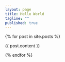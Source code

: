 ```yaml
---
layout: page
title: Hello World
tagline: ""
published: true
---
```


{% for post in site.posts %}

  <article class="unit-article layout-post">
      <div class="unit-inner unit-article-inner">
          <div class="content">
              <div class="bd">
                  <div class="entry-content">
                      {{ post.content }}
                  </div><!-- entry-content -->
              </div><!-- bd -->
          </div><!-- content -->
      </div><!-- unit-inner -->
  </article>

{% endfor %}